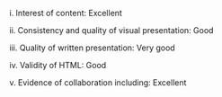 i. Interest of content: Excellent

ii. Consistency and quality of visual presentation: Good

iii. Quality of written presentation: Very good

iv. Validity of HTML: Good

v. Evidence of collaboration including: Excellent